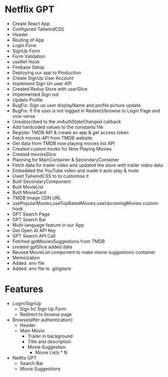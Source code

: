 # Netflix GPT

- Create React App
- Configured TailwindCSS
- Header
- Routing of App
- Login Form
- SignUp Form
- Form Validation
- useRef Hook
- Firebase Setup
- Deploying our app to Production
- Create SignUp User Account
- Implement Sign Un user API
- Created Redux Store with userSlice
- Implemented Sign out
- Update Profile
- BugFix: Sign up user displayName and profile picture update
- BugFix: if the user is not logged in Redirect/browse to Login Page and vice-versa
- Unsubscribed to the onAuthStateChanged callback
- Add hardcoded values to the constants file
- Register TMDB API & create an app & get access token
- Fetch movies API from TMDB website
- Get data from TMDB now playing movies list API
- Created custom hooks for Now Playing Movies
- Created moviesSlice
- Planning for MainContainer & SecondaryContainer
- Fetch data for trailer video and updated the store with trailer video data
- Embedded the YouTube video and made it auto play & mute
- Used TailwindCSS to to customise it
- Built SecondaryComponent
- Built MovieList
- Built MovieCard
- TMDB Image CDN URL
- usePopularMovies,useTopRatedMovies,useUpcomingMovies custom hook
- GPT Search Page
- GPT Search Bar
- Multi-language feature in our App
- Get Open AI API Key
- GPT Search API Call
- Fetched gptMoviesSuggestions from TMDB
- created gptSlice added data
- Reused MovieList component to make movie suggestions container
- Memoization
- Added .env file
- Added .env file to .gitignore

# Features

- Login/SignUp
    - Sign In/ Sign Up Form
    - Redirect to browse page
- Browse(after authentication)
    - Header
    - Main Movie
        - Trailer in background
        - Title and description
        - Movie Suggestion
            - Movie Lists * N
- Netflix GPT
    - Search Bar
    - Movie Suggestions            